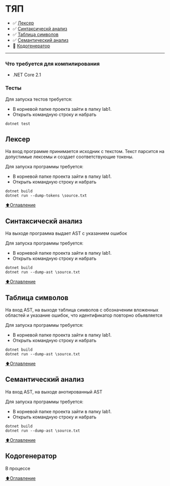 # ТЯП
- :white_check_mark: [Лексер](#Лексер)
- :white_check_mark: [Синтаксическй анализ](#Синтаксическй-анализ)
- :white_check_mark: [Таблица символов](#Таблица-символов)
- :white_check_mark: [Семантический анализ](#Семантический-анализ)
- :black_square_button: [Кодогенератор](#Кодогенератор)

____
### Что требуется для компилирования
- .NET Core 2.1
### Тесты
Для запуска тестов требуется:
- В корневой папке проекта зайти в папку lab1.
- Открыть командную строку и набрать
```
dotnet test
```
## Лексер
На вход программе принимается исходник с текстом. Текст парсится на допустимые лексемы и создает соответствующие токены.

Для запуска программы требуется:
- В корневой папке проекта зайти в папку lab1.
- Открыть командную строку и набрать
```
dotnet build
dotnet run --dump-tokens \source.txt
```
[:arrow_up:Оглавление](#ТЯП)
## Синтаксическй анализ
На выходе программа выдает AST с указанием ошибок

Для запуска программы требуется:
- В корневой папке проекта зайти в папку lab1.
- Открыть командную строку и набрать
```
dotnet build
dotnet run --dump-ast \source.txt
```
[:arrow_up:Оглавление](#ТЯП)
## Таблица символов
На вход AST, на выходе таблица символов с обозначеним вложенных областей и указание ошибок, что идентификатор повторно обьявляется

Для запуска программы требуется:
- В корневой папке проекта зайти в папку lab1.
- Открыть командную строку и набрать
```
dotnet build
dotnet run --dump-ast \source.txt
```

[:arrow_up:Оглавление](#ТЯП)
## Семантический анализ
На вход AST, на выходе анотированный AST

Для запуска программы требуется:
- В корневой папке проекта зайти в папку lab1.
- Открыть командную строку и набрать
```
dotnet build
dotnet run --dump-ast \source.txt
```

[:arrow_up:Оглавление](#ТЯП)
## Кодогенератор
В процессе

[:arrow_up:Оглавление](#ТЯП)
